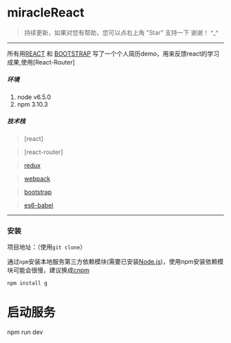 # miracleReact

> 持续更新，如果对您有帮助，您可以点右上角 "Star" 支持一下 谢谢！ ^_^

---
所有用[REACT](https://facebook.github.io/react/) 和 [BOOTSTRAP](http://v3.bootcss.com/) 写了一个个人简历demo，用来反馈react的学习成果,使用[React-Router]

##### 环境
 1. node v6.5.0
 2. npm 3.10.3

##### 技术栈

> [react]

> [react-router]

> [redux](https://github.com/reactjs/redux)

> [webpack](http://webpack.github.io/docs/)

> [bootstrap](http://m.sui.taobao.org/)

> [es6-babel](https://babeljs.io/docs/learn-es2015/)

---

### 安装
项目地址：（使用`git clone`）


通过`npm`安装本地服务第三方依赖模块(需要已安装[Node.js](https://nodejs.org/))，使用npm安装依赖模块可能会很慢，建议换成[cnpm](http://cnpmjs.org/)

```shell
npm install g
```

# 启动服务
npm run dev

```
